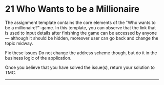 
# 21 Who Wants to be a Millionaire 
<p>The assignment template contains the core elements of the "Who wants to be a
millionaire?"-game. In this template,
you can observe that the link that is used to input details after finishing the
game can be accessed by anyone — although it should be hidden,
moreover user can go back and change the topic midway.</p><p>Fix these issues Do not change the address scheme though, but do it in the
business logic of the application.</p><p>Once you believe that you have solved the issue(s), return your solution to
TMC.</p>

---

